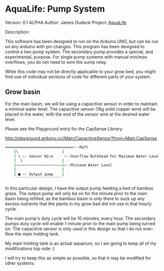 AquaLife: Pump System
==
Version: 0.1 ALPHA
Author: James Dudeck
Project: [AquaLife]

Description:

This software has been designed to run on the Arduino UNO,
but can be run on any arduino with pin changes. This program
has been designed to control a two pump system. The secondary
pump provides a special, and experimental, purpose. For single
pump systems with manual min/max overflows, you do not need
to wire the sump relay.

While this code may not be directly applicable to your grow
bed, you might find use of individual sections of code for
different parts of your system.
  
Grow basin
--
For the main basin, we will be using a capacitive sensor
  in order to maintain a minimal water level. The capacitive
  sensor (18g solid copper wire) will be placed in the water,
  with the end of the sensor wire at the desired water level.
  
  Please see the Playground entry for the CapSense Library:
  
  http://playground.arduino.cc/Main/CapacitiveSensor?from=Main.CapSense

```sh
===============================<--Raft
    |\                    |
    | \ <- Sensor Wire     <--Overflow Bulkhead For Maximum Water Level
    |  \                  |
    |~~~~~~~~~~~~~~~~~~~~~|<--Minimum Water Level
    |                     |
    | ■ <- Output pump    |
     ‾‾‾‾‾‾‾‾‾‾‾‾‾‾‾‾‾‾‾‾‾
```
In this particular design, I have the output pump feeding a bed
  of bamboo grass. The output pump will only be on for the
  minute prior to the main basin being refilled, as the 
  bamboo basin is only there to suck up any excess nutrients
  that the plants in my grow bed did not use in that hourly
  cycle.
  
The main pump's duty cycle will be 10 minutes, every hour.
  The secondary pumps duty cycle will enable 1 minute prior 
  to the main pump being turned on. The capacitive sensor is
  only used in this design so that I do not over-flow the main
  holding tank.
  
My main holding tank is an actual aquarium, so I am going to
keep all of my modifications top-side :)

I will try to keep this as simple as possible, so that it may
be modified for other systems.

[AquaLife]:https://www.facebook.com/groups/774109749313231/